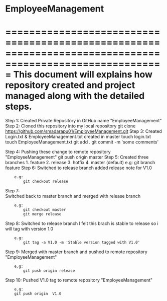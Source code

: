 # EmployeeManagement
=========================================================================================================
This document will explains how repository created and project managed along with the detailed steps.
=========================================================================================================


Step 1:
		Created Private Repository in GitHub name "EmployeeManagement"
Step 2: 
		Cloned this repository into my local repository
		git clone https://github.com/smadarapu01/EmployeeManagement.git
Step 3:
		Created Login.txt & EmployeeManagement.txt created in master 
		touch login.txt
		touch EmployeeManagement.txt
		git add .
		git commit -m 'some comments'

Step 4: 
		Pushing these change to remote repository "EmployeeManagement"
		git push origin master
Step 5:
		Created three branches 
			1. feature
			2. release
			3. hotfix
			4. master (default)
		e.g:
			git branch feature
Step 6: 
		Switched to release branch
		added release note for V1.0
		
		e.g: 
			git checkout release
Step 7: 			
		Switched back to master branch and merged with release branch
		
		e.g:
			git checkout master
			git merge release

Step 8:
		Switched to release branch 
		I felt this brach is stable to release so i will tag with version 1.0
		
		e.g:
			git tag -a V1.0 -m 'Stable version tagged with V1.0'
Step 9:
		Merged with master branch and pushed to remote repository "EmployeeManagement"
		
		e.g:
			git push origin release
Step 10:
		Pushed V1.0 tag to remote repository "EmployeeManagement"
		
		e.g:
		git push origin  V1.0 
						
			
		
		